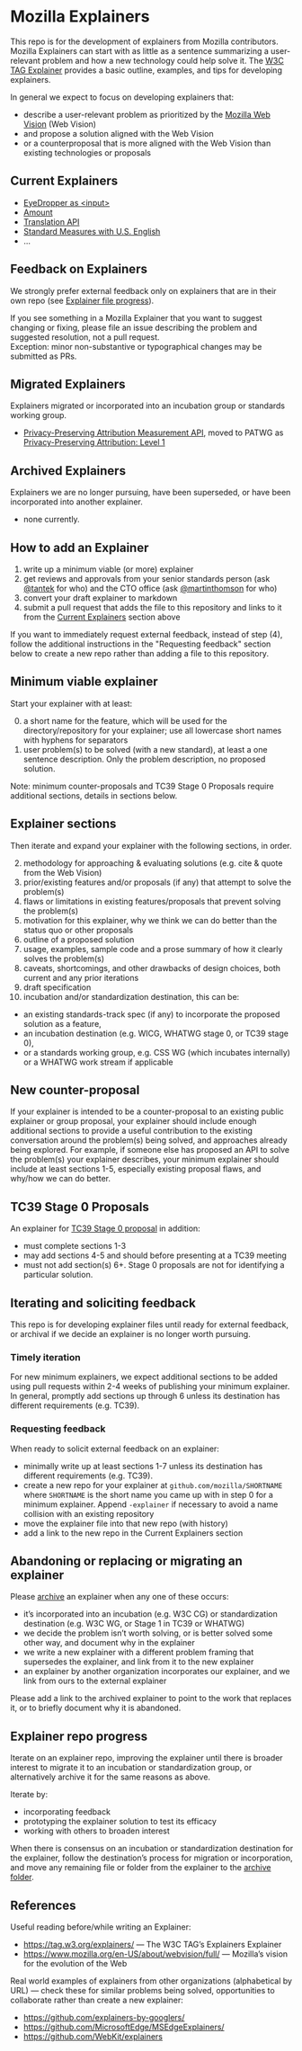 # Mozilla Explainers

This repo is for the development of explainers from Mozilla contributors.
Mozilla Explainers can start with as little as a sentence summarizing a user-relevant problem
and how a new technology could help solve it.
The [W3C TAG Explainer](https://tag.w3.org/explainers/) provides a basic outline, examples, and tips for developing explainers.

In general we expect to focus on developing explainers that:
* describe a user-relevant problem as prioritized by the [Mozilla Web Vision](https://www.mozilla.org/en-US/about/webvision/full/) (Web Vision)
* and propose a solution aligned with the Web Vision
* or a counterproposal that is more aligned with the Web Vision than existing technologies or proposals

## Current Explainers
* [EyeDropper as &lt;input>](https://github.com/mozilla/explainers/blob/main/eyedropper-input.md)
* [Amount](https://github.com/mozilla/explainers/blob/main/amount.md)
* [Translation API](translation.md)
* [Standard Measures with U.S. English](standard-measures-en-us.md)
* ...

## Feedback on Explainers
We strongly prefer external feedback only on explainers that are in their own repo (see [Explainer file progress](#explainer-file-progress)).

If you see something in a Mozilla Explainer that you want to suggest changing or fixing, please file an issue describing the problem and suggested resolution, not a pull request.  
Exception: minor non-substantive or typographical changes may be submitted as PRs.

## Migrated Explainers
Explainers migrated or incorporated into an incubation group or standards working group.

* [Privacy-Preserving Attribution Measurement API](https://github.com/mozilla/explainers/tree/main/archive/ppa-experiment), moved to PATWG as [Privacy-Preserving Attribution: Level 1](https://w3c.github.io/ppa/)

## Archived Explainers
Explainers we are no longer pursuing, have been superseded, or have been incorporated into another explainer.
* none currently.

## How to add an Explainer
1. write up a minimum viable (or more) explainer
2. get reviews and approvals from your senior standards person (ask [@tantek](https://github.com/tantek) for who) and the CTO office (ask [@martinthomson](https://github.com/martinthomson) for who)
3. convert your draft explainer to markdown
4. submit a pull request that adds the file to this repository and links to it from the [Current Explainers](#current-explainers) section above

If you want to immediately request external feedback, instead of step (4), follow the additional instructions in the "Requesting feedback" section below to create a new repo rather than adding a file to this repository.

## Minimum viable explainer
Start your explainer with at least:

0. a short name for the feature, which will be used for the directory/repository for your explainer; use all lowercase short names with hyphens for separators
1. user problem(s) to be solved (with a new standard), at least a one sentence description. Only the problem description, no proposed solution.

Note: minimum counter-proposals and TC39 Stage 0 Proposals require additional sections, details in sections below.

## Explainer sections
Then iterate and expand your explainer with the following sections, in order.

2. methodology for approaching & evaluating solutions (e.g. cite & quote from the Web Vision)
3. prior/existing features and/or proposals (if any) that attempt to solve the problem(s)
4. flaws or limitations in existing features/proposals that prevent solving the problem(s)
5. motivation for this explainer, why we think we can do better than the status quo or other proposals
6. outline of a proposed solution
7. usage, examples, sample code and a prose summary of how it clearly solves the problem(s)
8. caveats, shortcomings, and other drawbacks of design choices, both current and any prior iterations
9. draft specification
10. incubation and/or standardization destination, this can be:
 * an existing standards-track spec (if any) to incorporate the proposed solution as a feature,
 * an incubation destination (e.g. WICG, WHATWG stage 0, or TC39 stage 0),
 * or a standards working group, e.g. CSS WG (which incubates internally) or a WHATWG work stream if applicable

## New counter-proposal
If your explainer is intended to be a counter-proposal to an existing public explainer or group proposal, 
your explainer should include enough additional sections to provide a useful contribution 
to the existing conversation around the problem(s) being solved, and approaches already being explored. 
For example, if someone else has proposed an API to solve the problem(s) your explainer describes, 
your minimum explainer should include at least sections 1-5, 
especially existing proposal flaws, and why/how we can do better.

## TC39 Stage 0 Proposals
An explainer for [TC39 Stage 0 proposal](https://tc39.es/process-document/) in addition:
* must complete sections 1-3
* may add sections 4-5 and should before presenting at a TC39 meeting
* must not add section(s) 6+. Stage 0 proposals are not for identifying a particular solution.

## Iterating and soliciting feedback
This repo is for developing explainer files until ready for external feedback, 
or archival if we decide an explainer is no longer worth pursuing.

### Timely iteration
For new minimum explainers, 
we expect additional sections to be added 
using pull requests 
within 2-4 weeks of publishing your minimum explainer.
In general, promptly add sections up through 6 unless its destination has different requirements (e.g. TC39).

### Requesting feedback
When ready to solicit external feedback on an explainer:
* minimally write up at least sections 1-7 unless its destination has different requirements (e.g. TC39).
* create a new repo for your explainer at `github.com/mozilla/SHORTNAME`
  where `SHORTNAME` is the short name you came up with in step 0 for a minimum explainer.
  Append `-explainer` if necessary to avoid a name collision with an existing repository
* move the explainer file into that new repo (with history)
* add a link to the new repo in the Current Explainers section

## Abandoning or replacing or migrating an explainer
Please [archive](https://github.com/mozilla/explainers/tree/main/archive) an explainer when any one of these occurs:
* it’s incorporated into an incubation (e.g. W3C CG) or standardization destination (e.g. W3C WG, or Stage 1 in TC39 or WHATWG)
* we decide the problem isn’t worth solving, or is better solved some other way, and document why in the explainer
* we write a new explainer with a different problem framing that supersedes the explainer, and link from it to the new explainer
* an explainer by another organization incorporates our explainer, and we link from ours to the external explainer

Please add a link to the archived explainer to point to the work that replaces it, or to briefly document why it is abandoned.

## Explainer repo progress
Iterate on an explainer repo, improving the explainer 
until there is broader interest to migrate it to an incubation or standardization group, 
or alternatively archive it for the same reasons as above.

Iterate by:
* incorporating feedback
* prototyping the explainer solution to test its efficacy
* working with others to broaden interest

When there is consensus on an incubation or standardization destination for the explainer, 
follow the destination’s process for migration or incorporation, 
and move any remaining file or folder from the explainer to the [archive folder](https://github.com/mozilla/explainers/tree/main/archive).

## References
Useful reading before/while writing an Explainer:
* https://tag.w3.org/explainers/ — The W3C TAG’s Explainers Explainer
* https://www.mozilla.org/en-US/about/webvision/full/ — Mozilla’s vision for the evolution of the Web

Real world examples of explainers from other organizations (alphabetical by URL) — check these for similar problems being solved, opportunities to collaborate rather than create a new explainer:
* https://github.com/explainers-by-googlers/ 
* https://github.com/MicrosoftEdge/MSEdgeExplainers/
* https://github.com/WebKit/explainers
